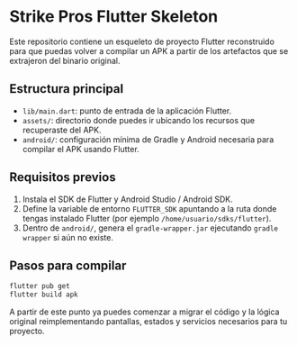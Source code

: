 # Strike Pros Flutter Skeleton

Este repositorio contiene un esqueleto de proyecto Flutter reconstruido para que puedas volver a compilar un APK a partir de los artefactos que se extrajeron del binario original.

## Estructura principal

- `lib/main.dart`: punto de entrada de la aplicación Flutter.
- `assets/`: directorio donde puedes ir ubicando los recursos que recuperaste del APK.
- `android/`: configuración mínima de Gradle y Android necesaria para compilar el APK usando Flutter.

## Requisitos previos

1. Instala el SDK de Flutter y Android Studio / Android SDK.
2. Define la variable de entorno `FLUTTER_SDK` apuntando a la ruta donde tengas instalado Flutter (por ejemplo `/home/usuario/sdks/flutter`).
3. Dentro de `android/`, genera el `gradle-wrapper.jar` ejecutando `gradle wrapper` si aún no existe.

## Pasos para compilar

```bash
flutter pub get
flutter build apk
```

A partir de este punto ya puedes comenzar a migrar el código y la lógica original reimplementando pantallas, estados y servicios necesarios para tu proyecto.
